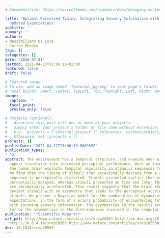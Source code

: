 ```yaml
---
# Documentation: https://sourcethemes.com/academic/docs/managing-content/

title: 'Optimal Perceived Timing: Integrating Sensory Information with Dynamically
  Updated Expectations'
subtitle: ''
summary: ''
authors:
- Massimiliano DI Luca
- Darren Rhodes
tags: []
categories: []
date: '2016-07-01'
lastmod: 2021-04-13T01:06:19+02:00
featured: false
draft: false

# Featured image
# To use, add an image named `featured.jpg/png` to your page's folder.
# Focal points: Smart, Center, TopLeft, Top, TopRight, Left, Right, BottomLeft, Bottom, BottomRight.
image:
  caption: ''
  focal_point: ''
  preview_only: false

# Projects (optional).
#   Associate this post with one or more of your projects.
#   Simply enter your project's folder or file name without extension.
#   E.g. `projects = ["internal-project"]` references `content/project/deep-learning/index.md`.
#   Otherwise, set `projects = []`.
projects: []
publishDate: '2021-04-12T23:06:19.508995Z'
publication_types:
- '2'
abstract: The environment has a temporal structure, and knowing when a stimulus will
  appear translates into increased perceptual performance. Here we investigated how
  the human brain exploits temporal regularity in stimulus sequences for perception.
  We find that the timing of stimuli that occasionally deviate from a regularly paced
  sequence is perceptually distorted. Stimuli presented earlier than expected are
  perceptually delayed, whereas stimuli presented on time and later than expected
  are perceptually accelerated. This result suggests that the brain regularizes slightly
  deviant stimuli with an asymmetry that leads to the perceptual acceleration of expected
  stimuli. We present a Bayesian model for the combination of dynamically-updated
  expectations, in the form of a priori probability of encountering future stimuli,
  with incoming sensory information. The asymmetries in the results are accounted
  for by the asymmetries in the distributions involved in the computational process.
publication: '*Scientific Reports*'
url_pdf: http://www.nature.com/articles/srep28563 http://dx.doi.org/10.1038/srep28563
  http://10.0.4.14/srep28563 http://www.nature.com/articles/srep28563#supplementary-information
doi: 10.1038/srep28563
---
```

